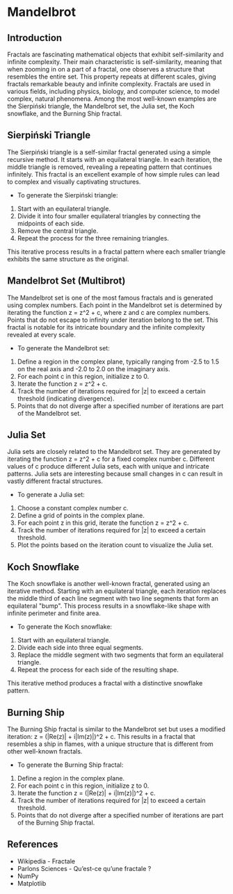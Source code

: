 # Mandelbrot

## Introduction
Fractals are fascinating mathematical objects that exhibit self-similarity and infinite complexity. Their main characteristic is self-similarity, meaning that when zooming in on a part of a fractal, one observes a structure that resembles the entire set. This property repeats at different scales, giving fractals remarkable beauty and infinite complexity. Fractals are used in various fields, including physics, biology, and computer science, to model complex, natural phenomena. Among the most well-known examples are the Sierpiński triangle, the Mandelbrot set, the Julia set, the Koch snowflake, and the Burning Ship fractal.

## Sierpiński Triangle
The Sierpiński triangle is a self-similar fractal generated using a simple recursive method. It starts with an equilateral triangle. In each iteration, the middle triangle is removed, revealing a repeating pattern that continues infinitely. This fractal is an excellent example of how simple rules can lead to complex and visually captivating structures.

- To generate the Sierpiński triangle:
1. Start with an equilateral triangle.
  2. Divide it into four smaller equilateral triangles by connecting the midpoints of each side.
  3. Remove the central triangle.
  4. Repeat the process for the three remaining triangles.

This iterative process results in a fractal pattern where each smaller triangle exhibits the same structure as the original.

## Mandelbrot Set (Multibrot)
The Mandelbrot set is one of the most famous fractals and is generated using complex numbers. Each point in the Mandelbrot set is determined by iterating the function z = z^2 + c, where z and c are complex numbers. Points that do not escape to infinity under iteration belong to the set. This fractal is notable for its intricate boundary and the infinite complexity revealed at every scale.

- To generate the Mandelbrot set:
1. Define a region in the complex plane, typically ranging from -2.5 to 1.5 on the real axis and -2.0 to 2.0 on the imaginary axis.
  2. For each point c in this region, initialize z to 0.
  3. Iterate the function z = z^2 + c.
  4. Track the number of iterations required for |z| to exceed a certain threshold (indicating divergence).
  5. Points that do not diverge after a specified number of iterations are part of the Mandelbrot set.

## Julia Set
Julia sets are closely related to the Mandelbrot set. They are generated by iterating the function z = z^2 + c for a fixed complex number c. Different values of c produce different Julia sets, each with unique and intricate patterns. Julia sets are interesting because small changes in c can result in vastly different fractal structures.

- To generate a Julia set:
1. Choose a constant complex number c.
  2. Define a grid of points in the complex plane.
  3. For each point z in this grid, iterate the function z = z^2 + c.
  4. Track the number of iterations required for |z| to exceed a certain threshold.
  5. Plot the points based on the iteration count to visualize the Julia set.

## Koch Snowflake
The Koch snowflake is another well-known fractal, generated using an iterative method. Starting with an equilateral triangle, each iteration replaces the middle third of each line segment with two line segments that form an equilateral "bump". This process results in a snowflake-like shape with infinite perimeter and finite area.

- To generate the Koch snowflake:
1. Start with an equilateral triangle.
  2. Divide each side into three equal segments.
  3. Replace the middle segment with two segments that form an equilateral triangle.
  4. Repeat the process for each side of the resulting shape.

This iterative method produces a fractal with a distinctive snowflake pattern.

## Burning Ship
The Burning Ship fractal is similar to the Mandelbrot set but uses a modified iteration: z = (|Re(z)| + i|Im(z)|)^2 + c. This results in a fractal that resembles a ship in flames, with a unique structure that is different from other well-known fractals.

- To generate the Burning Ship fractal:
1. Define a region in the complex plane.
  2. For each point c in this region, initialize z to 0.
  3. Iterate the function z = (|Re(z)| + i|Im(z)|)^2 + c.
  4. Track the number of iterations required for |z| to exceed a certain threshold.
  5. Points that do not diverge after a specified number of iterations are part of the Burning Ship fractal.

## References
- Wikipedia - Fractale
- Parlons Sciences - Qu’est-ce qu’une fractale ?
- NumPy
- Matplotlib
